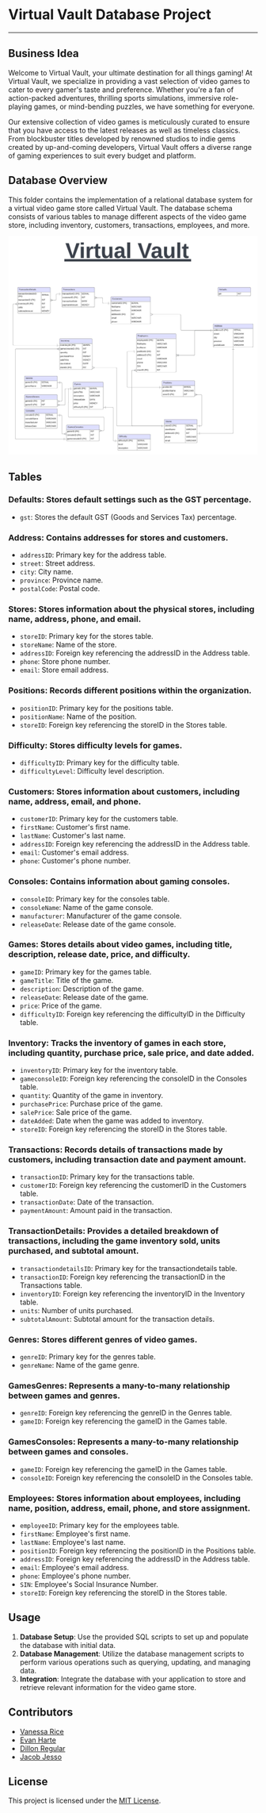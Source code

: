 # Virtual Vault Database Project

---

## Business Idea

Welcome to Virtual Vault, your ultimate destination for all things gaming! At Virtual Vault, we specialize in providing a vast selection of video games to cater to every gamer's taste and preference. Whether you're a fan of action-packed adventures, thrilling sports simulations, immersive role-playing games, or mind-bending puzzles, we have something for everyone.

Our extensive collection of video games is meticulously curated to ensure that you have access to the latest releases as well as timeless classics. From blockbuster titles developed by renowned studios to indie gems created by up-and-coming developers, Virtual Vault offers a diverse range of gaming experiences to suit every budget and platform.

## Database Overview

This folder contains the implementation of a relational database system for a virtual video game store called Virtual Vault. The database schema consists of various tables to manage different aspects of the video game store, including inventory, customers, transactions, employees, and more.

![ERD](Semester3-Midterm.jpeg)

## Tables

### Defaults: Stores default settings such as the GST percentage.

- `gst`: Stores the default GST (Goods and Services Tax) percentage.

### Address: Contains addresses for stores and customers.

- `addressID`: Primary key for the address table.
- `street`: Street address.
- `city`: City name.
- `province`: Province name.
- `postalCode`: Postal code.

### Stores: Stores information about the physical stores, including name, address, phone, and email.

- `storeID`: Primary key for the stores table.
- `storeName`: Name of the store.
- `addressID`: Foreign key referencing the addressID in the Address table.
- `phone`: Store phone number.
- `email`: Store email address.

### Positions: Records different positions within the organization.

- `positionID`: Primary key for the positions table.
- `positionName`: Name of the position.
- `storeID`: Foreign key referencing the storeID in the Stores table.

### Difficulty: Stores difficulty levels for games.

- `difficultyID`: Primary key for the difficulty table.
- `difficultyLevel`: Difficulty level description.

### Customers: Stores information about customers, including name, address, email, and phone.

- `customerID`: Primary key for the customers table.
- `firstName`: Customer's first name.
- `lastName`: Customer's last name.
- `addressID`: Foreign key referencing the addressID in the Address table.
- `email`: Customer's email address.
- `phone`: Customer's phone number.

### Consoles: Contains information about gaming consoles.

- `consoleID`: Primary key for the consoles table.
- `consoleName`: Name of the game console.
- `manufacturer`: Manufacturer of the game console.
- `releaseDate`: Release date of the game console.

### Games: Stores details about video games, including title, description, release date, price, and difficulty.

- `gameID`: Primary key for the games table.
- `gameTitle`: Title of the game.
- `description`: Description of the game.
- `releaseDate`: Release date of the game.
- `price`: Price of the game.
- `difficultyID`: Foreign key referencing the difficultyID in the Difficulty table.

### Inventory: Tracks the inventory of games in each store, including quantity, purchase price, sale price, and date added.

- `inventoryID`: Primary key for the inventory table.
- `gameconsoleID`: Foreign key referencing the consoleID in the Consoles table.
- `quantity`: Quantity of the game in inventory.
- `purchasePrice`: Purchase price of the game.
- `salePrice`: Sale price of the game.
- `dateAdded`: Date when the game was added to inventory.
- `storeID`: Foreign key referencing the storeID in the Stores table.

### Transactions: Records details of transactions made by customers, including transaction date and payment amount.

- `transactionID`: Primary key for the transactions table.
- `customerID`: Foreign key referencing the customerID in the Customers table.
- `transactionDate`: Date of the transaction.
- `paymentAmount`: Amount paid in the transaction.

### TransactionDetails: Provides a detailed breakdown of transactions, including the game inventory sold, units purchased, and subtotal amount.

- `transactiondetailsID`: Primary key for the transactiondetails table.
- `transactionID`: Foreign key referencing the transactionID in the Transactions table.
- `inventoryID`: Foreign key referencing the inventoryID in the Inventory table.
- `units`: Number of units purchased.
- `subtotalAmount`: Subtotal amount for the transaction details.

### Genres: Stores different genres of video games.

- `genreID`: Primary key for the genres table.
- `genreName`: Name of the game genre.

### GamesGenres: Represents a many-to-many relationship between games and genres.

- `genreID`: Foreign key referencing the genreID in the Genres table.
- `gameID`: Foreign key referencing the gameID in the Games table.

### GamesConsoles: Represents a many-to-many relationship between games and consoles.

- `gameID`: Foreign key referencing the gameID in the Games table.
- `consoleID`: Foreign key referencing the consoleID in the Consoles table.

### Employees: Stores information about employees, including name, position, address, email, phone, and store assignment.

- `employeeID`: Primary key for the employees table.
- `firstName`: Employee's first name.
- `lastName`: Employee's last name.
- `positionID`: Foreign key referencing the positionID in the Positions table.
- `addressID`: Foreign key referencing the addressID in the Address table.
- `email`: Employee's email address.
- `phone`: Employee's phone number.
- `SIN`: Employee's Social Insurance Number.
- `storeID`: Foreign key referencing the storeID in the Stores table.

## Usage

1. **Database Setup**: Use the provided SQL scripts to set up and populate the database with initial data.
2. **Database Management**: Utilize the database management scripts to perform various operations such as querying, updating, and managing data.
3. **Integration**: Integrate the database with your application to store and retrieve relevant information for the video game store.

## Contributors

- [Vanessa Rice](https://github.com/infuriated-mink)
- [Evan Harte](https://github.com/evanharte)
- [Dillon Regular](https://github.com/vapidsoup)
- [Jacob Jesso](https://github.com/JeeecobTheAlien)

## License

This project is licensed under the [MIT License](LICENSE).
